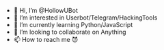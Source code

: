 - 👋 Hi, I’m @HollowUBot
- 👀 I’m interested in Userbot/Telegram/HackingTools
- 🌱 I’m currently learning Python/JavaScript
- 💞️ I’m looking to collaborate on Anything
- 📫 How to reach me 😈

<!---
HollowUBot/HollowUBot is a ✨ special ✨ repository because its `README.md` (this file) appears on your GitHub profile.
You can click the Preview link to take a look at your changes.
--->
